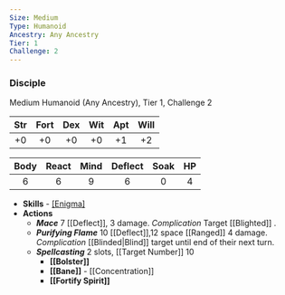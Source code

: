 ```yaml
---
Size: Medium
Type: Humanoid
Ancestry: Any Ancestry
Tier: 1
Challenge: 2
---
```

### Disciple
Medium Humanoid (Any Ancestry), Tier 1, Challenge 2

| Str | Fort | Dex | Wit | Apt | Will |
|:--:|:--:|:--:|:--:|:--:|:--:|
|+0|+0|+0|+0|+1|+2|

| Body| React | Mind | Deflect | Soak | HP |
| :------: | :-------: | :------: | :---------: | :------: | :----: |
|    6     |     6     |    9     |      6      |    0     |   4    |

- **Skills** - [[Enigma]]([[Divine]])
- **Actions**
	- ***Mace*** 7 [[Deflect]], 3 damage. _Complication_ Target [[Blighted]] .
	- ***Purifying Flame*** 10 [[Deflect]],12 space [[Ranged]] 4 damage. _Complication_ [[Blinded|Blind]] target until end of their next turn.
	- ***Spellcasting*** 2 slots, [[Target Number]] 10
		- **[[Bolster]]**
		- **[[Bane]]** - [[Concentration]]
		- **[[Fortify Spirit]]** 